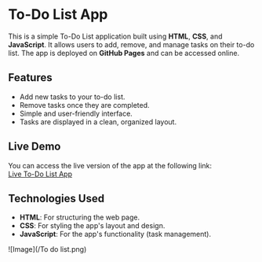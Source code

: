 # To-Do List App

This is a simple To-Do List application built using **HTML**, **CSS**, and **JavaScript**. It allows users to add, remove, and manage tasks on their to-do list. The app is deployed on **GitHub Pages** and can be accessed online.

## Features

- Add new tasks to your to-do list.
- Remove tasks once they are completed.
- Simple and user-friendly interface.
- Tasks are displayed in a clean, organized layout.

## Live Demo

You can access the live version of the app at the following link:  
[Live To-Do List App](https://rajendra294.github.io/todo_app_R/)

## Technologies Used

- **HTML**: For structuring the web page.
- **CSS**: For styling the app's layout and design.
- **JavaScript**: For the app's functionality (task management).

![Image](/To do list.png)

